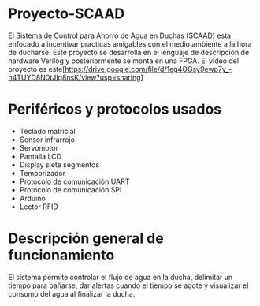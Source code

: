 # Proyecto-SCAAD
El Sistema de Control para Ahorro de Agua en Duchas (SCAAD) esta enfocado a incentivar practicas amigables con el medio ambiente a la hora de ducharse.
Este proyecto se desarrolla en el lenguaje de descripción de hardware Verilog y posteriormente se monta en una FPGA.
El video del proyecto es este[https://drive.google.com/file/d/1eg4OGsy9ewp7y_-n4TUYD8N0tJIq8nsK/view?usp=sharing]
# Periféricos y protocolos usados
* Teclado matricial
* Sensor infrarrojo
* Servomotor
* Pantalla LCD
* Display siete segmentos
* Temporizador
* Protocolo de comunicación UART
* Protocolo de comunicación SPI
* Arduino
* Lector RFID
# Descripción general de funcionamiento
El sistema permite controlar el flujo de agua en la ducha, delimitar un tiempo para bañarse, dar alertas cuando el tiempo se agote y visualizar el consumo del agua al finalizar la ducha.
